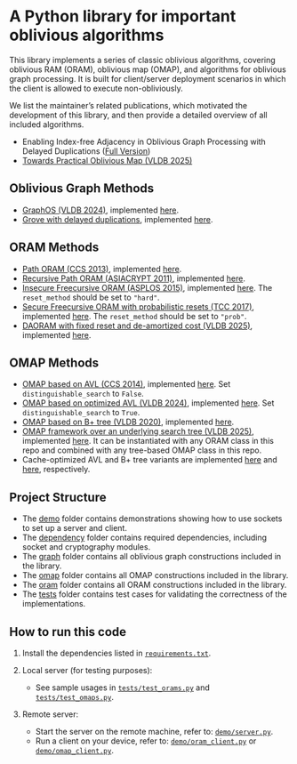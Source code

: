 # A Python library for important oblivious algorithms

This library implements a series of classic oblivious algorithms, covering oblivious RAM (ORAM), oblivious map (OMAP), and algorithms for oblivious graph processing. It is built for client/server deployment scenarios in which the client is allowed to execute non-obliviously. 

We list the maintainer’s related publications, which motivated the development of this library, and then provide a detailed overview of all included algorithms.

- Enabling Index-free Adjacency in Oblivious Graph Processing with Delayed Duplications ([Full Version](Full_Version_Enabling_Index_free_Adjacency_in_Oblivious_Graph_Processing_with_Delayed_Duplications.pdf))
- [Towards Practical Oblivious Map (VLDB 2025)](https://dl.acm.org/doi/10.14778/3712221.3712235)

## Oblivious Graph Methods
- [GraphOS (VLDB 2024)](https://www.vldb.org/pvldb/vol16/p4324-chamani.pdf), implemented [here](/daoram/graph/graphos.py).
- [Grove with delayed duplications](Full_Version_Enabling_Index_free_Adjacency_in_Oblivious_Graph_Processing_with_Delayed_Duplications.pdf), implemented [here](/daoram/graph/grove.py).

## ORAM Methods

- [Path ORAM (CCS 2013)](https://dl.acm.org/doi/10.1145/2508859.2516660), implemented [here](daoram/oram/path_oram.py).
- [Recursive Path ORAM (ASIACRYPT 2011)](https://link.springer.com/chapter/10.1007/978-3-642-25385-0_11), implemented [here](daoram/oram/recursive_path_oram.py).
- [Insecure Freecursive ORAM (ASPLOS 2015)](https://people.csail.mit.edu/devadas/pubs/freecursive.pdf), implemented [here](daoram/oram/freecursive_oram.py). The `reset_method` should be set to `"hard"`.
- [Secure Freecursive ORAM with probabilistic resets (TCC 2017)](https://eprint.iacr.org/2016/1084), implemented [here](daoram/oram/freecursive_oram.py). The `reset_method` should be set to `"prob"`.
- [DAORAM with fixed reset and de-amortized cost (VLDB 2025)](https://dl.acm.org/doi/10.14778/3712221.3712235), implemented [here](daoram/oram/da_oram.py).

## OMAP Methods

- [OMAP based on AVL (CCS 2014)](https://dl.acm.org/doi/10.1145/2660267.2660314), implemented [here](daoram/omap/avl_ods_omap.py). Set `distinguishable_search` to `False`.
- [OMAP based on optimized AVL (VLDB 2024)](https://www.vldb.org/pvldb/vol16/p4324-chamani.pdf), implemented [here](daoram/omap/avl_ods_omap.py). Set `distinguishable_search` to `True`.
- [OMAP based on B+ tree (VLDB 2020)](https://people.eecs.berkeley.edu/~matei/papers/2020/vldb_oblidb.pdf), implemented [here](daoram/omap/bplus_ods_omap.py).
- [OMAP framework over an underlying search tree (VLDB 2025)](https://dl.acm.org/doi/10.14778/3712221.3712235), implemented [here](daoram/omap/oram_ods_omap.py). It can be instantiated with any ORAM class in this repo and combined with any tree-based OMAP class in this repo.
- Cache-optimized AVL and B+ tree variants are implemented [here](daoram/omap/avl_ods_omap_opt.py) and [here](daoram/omap/bplus_ods_omap_opt.py), respectively.

## Project Structure

- The [demo](demo) folder contains demonstrations showing how to use sockets to set up a server and client.  
- The [dependency](daoram/dependency) folder contains required dependencies, including socket and cryptography modules.  
- The [graph](daoram/graph) folder contains all oblivious graph constructions included in the library.  
- The [omap](daoram/omap) folder contains all OMAP constructions included in the library.  
- The [oram](daoram/oram) folder contains all ORAM constructions included in the library.  
- The [tests](tests) folder contains test cases for validating the correctness of the implementations.  

## How to run this code

1. Install the dependencies listed in [`requirements.txt`](requirements.txt).

2. Local server (for testing purposes):
   - See sample usages in [`tests/test_orams.py`](tests/test_orams.py) and [`tests/test_omaps.py`](tests/test_omaps.py).

3. Remote server:
   - Start the server on the remote machine, refer to: [`demo/server.py`](demo/server.py).
   - Run a client on your device, refer to: [`demo/oram_client.py`](demo/oram_client.py) or [`demo/omap_client.py`](demo/omap_client.py).

